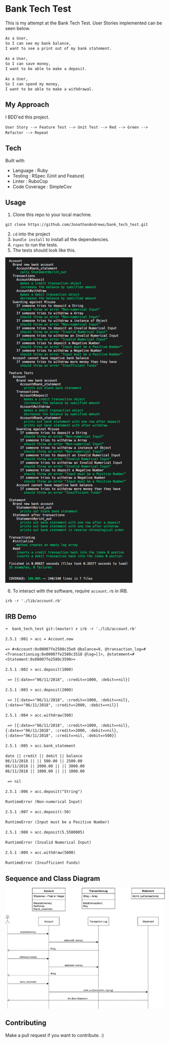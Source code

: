 # Bank Tech Test

This is my attempt at the Bank Tech Test. User Stories implemented can be seen below.

```
As a User,
So I can see my bank balance,
I want to see a print out of my bank statement.

As a User,
So I can save money,
I want to be able to make a deposit.

As a User,
So I can spend my money,
I want to be able to make a withdrawal.

```
## My Approach

I BDD'ed this project.

`User Story --> Feature Test --> Unit Test --> Red --> Green --> Refactor --> Repeat`

## Tech

Built with

* Language      : Ruby
* Testing       : RSpec (Unit and Feature)
* Linter        : RuboCop
* Code Coverage : SimpleCov 

## Usage

1. Clone this repo to your local machine.
```
git clone https://github.com/JonathanAndrews/bank_tech_test.git
```
2. `cd` into the project
2. `bundle install` to install all the dependencies.
2. `rspec` to run the tests.
2. The tests should look like this.

![tests](rspec_output.png)

6. To interact with the software, require `account.rb` in IRB.
```
irb -r './lib/account.rb'
```

## IRB Demo
```
➜  bank_tech_test git:(master) ✗ irb -r './lib/account.rb'

2.5.1 :001 > acc = Account.new

=> #<Account:0x00007fe2580c35e0 @balance=0, @transaction_log=#<TransactionLog:0x00007fe2580c3518 @log=[]>, @statement=#<Statement:0x00007fe2580c3590>>

2.5.1 :002 > acc.deposit(1000)

 => [{:date=>"06/11/2018", :credit=>1000, :debit=>nil}]

2.5.1 :003 > acc.deposit(2000)

 => [{:date=>"06/11/2018", :credit=>1000, :debit=>nil}, {:date=>"06/11/2018", :credit=>2000, :debit=>nil}]

2.5.1 :004 > acc.withdraw(500)

 => [{:date=>"06/11/2018", :credit=>1000, :debit=>nil}, {:date=>"06/11/2018", :credit=>2000, :debit=>nil}, {:date=>"06/11/2018", :credit=>nil, :debit=>500}]

2.5.1 :005 > acc.bank_statement

date || credit || debit || balance
06/11/2018 || || 500.00 || 2500.00
06/11/2018 || 2000.00 || || 3000.00
06/11/2018 || 1000.00 || || 1000.00

 => nil

2.5.1 :006 > acc.deposit("String")

RuntimeError (Non-numerical Input)

2.5.1 :007 > acc.deposit(-50)

RuntimeError (Input must be a Positive Number)

2.5.1 :008 > acc.deposit(5.5500005)

RuntimeError (Invalid Numerical Input)

2.5.1 :009 > acc.withdraw(5000)

RuntimeError (Insufficient Funds)

```

## Sequence and Class Diagram

![Diagrams](BankTechTest.jpg)

## Contributing

Make a pull request if you want to contribute. :)
